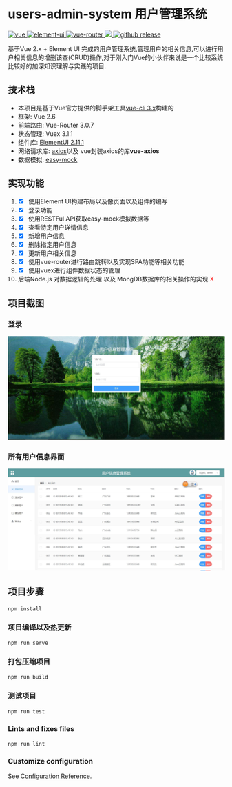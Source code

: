 # users-admin-system 用户管理系统 
<a href="https://github.com/vuejs/vue">
    <img src="https://img.shields.io/badge/vue-2.6.10-brightgreen.svg" alt="vue">
  </a>
<a href="https://github.com/ElemeFE/element">
    <img src="https://img.shields.io/badge/element--ui-2.11.1-brightgreen.svg" alt="element-ui">
  </a>
  <a href="https://github.com/vuejs/vue-router/releases/tag/v3.0.7">
    <img src="https://img.shields.io/badge/vue--router-3.0.7-brightgreen" alt="vue-router">
  </a>
  <a href="#">
    <img src="https://img.shields.io/github/license/mashape/apistatus">
  </a>
<a href="https://github.com/ZhengMaster2020/user-admin-system/releases">
  <img src="https://img.shields.io/github/release/ZhengMaster2020/user-admin-system" alt="github release">
</a>

<p >
  基于Vue 2.x + Element UI 完成的用户管理系统,管理用户的相关信息,可以进行用户相关信息的增删该查(CRUD)操作,对于刚入门Vue的小伙伴来说是一个比较系统比较好的加深知识理解与实践的项目.
</p>

## 技术栈

+ 本项目是基于Vue官方提供的脚手架工具[vue-cli 3.x](https://cli.vuejs.org/zh/)构建的
+ 框架: Vue 2.6
+ 前端路由: Vue-Router 3.0.7
+ 状态管理: Vuex 3.1.1
+ 组件库: [ElementUI 2.11.1](https://element.eleme.cn/#/zh-CN)
+ 网络请求库: [axios](https://github.com/axios/axios)以及 vue封装axios的库**vue-axios**
+ 数据模拟: [easy-mock](https://easy-mock.com/login)


## 实现功能
1. - [x] 使用Element UI构建布局以及像页面以及组件的编写 
2. - [x] 登录功能 
3. - [x] 使用RESTFul API获取easy-mock模拟数据等 
4. - [x] 查看特定用户详情信息 
5. - [x] 新增用户信息 
6. - [x] 删除指定用户信息 
7. - [x] 更新用户相关信息 
8. - [x] 使用vue-router进行路由跳转以及实现SPA功能等相关功能 
9. - [x] 使用vuex进行组件数据状态的管理 
10. 后端Node.js 对数据逻辑的处理 以及 MongDB数据库的相关操作的实现 <span style="color:red">X</span>
   
## 项目截图
### 登录
![loginImages](https://github.com/ZhengMaster2020/user-admin-system/blob/master/screenshots/user-admn-login.png)
### 所有用户信息界面
![allUsersImages](https://github.com/ZhengMaster2020/user-admin-system/blob/master/screenshots/user-admin-usermsg.png)
## 项目步骤
```
npm install
```

### 项目编译以及热更新
```
npm run serve
```

### 打包压缩项目
```
npm run build
```

### 测试项目
```
npm run test
```

### Lints and fixes files
```
npm run lint
```

### Customize configuration
See [Configuration Reference](https://cli.vuejs.org/config/).
